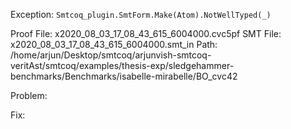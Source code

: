 Exception: `Smtcoq_plugin.SmtForm.Make(Atom).NotWellTyped(_)`

Proof File: x2020_08_03_17_08_43_615_6004000.cvc5pf
SMT File: x2020_08_03_17_08_43_615_6004000.smt_in
Path: /home/arjun/Desktop/smtcoq/arjunvish-smtcoq-veritAst/smtcoq/examples/thesis-exp/sledgehammer-benchmarks/Benchmarks/isabelle-mirabelle/BO_cvc42

Problem:

Fix:

